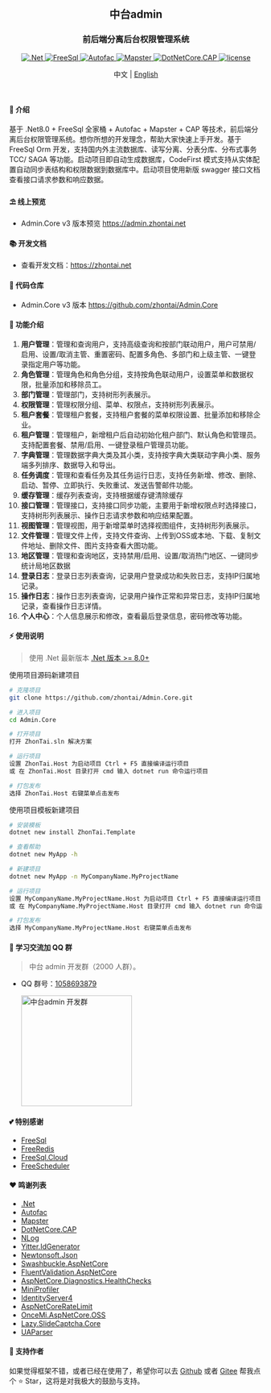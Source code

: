 ﻿<div align="center">
	<h2>中台admin</h2>
	<h3>前后端分离后台权限管理系统</h3>
	<p align="center">
		<a href="https://learn.microsoft.com/zh-cn/aspnet/core/introduction-to-aspnet-core" target="_blank">
			<img src="https://img.shields.io/badge/.Net-8.x-green" alt=".Net">
		</a>
		<a href="https://freesql.net" target="_blank">
			<img src="https://img.shields.io/nuget/v/FreeSql?label=FreeSql&color=blue" alt="FreeSql">
		</a>
		<a href="https://autofac.org" target="_blank">
		    <img src="https://img.shields.io/nuget/v/Autofac?label=Autofac&color=blueviolet" alt="Autofac">
		</a>
		<a href="https://github.com/rivenfx/Mapster-docs" target="_blank">
			<img src="https://img.shields.io/nuget/v/Mapster?label=Mapster&color=orange" alt="Mapster">
		</a>
		<a href="https://cap.dotnetcore.xyz" target="_blank">
			<img src="https://img.shields.io/nuget/v/DotNetCore.CAP?label=CAP&color=yellow" alt="DotNetCore.CAP">
		</a>
		<a href="https://github.com/zhontai/admin.ui.plus/blob/master/LICENSE" target="_blank">
			<img src="https://img.shields.io/badge/license-MIT-success" alt="license">
		</a>
	</p>
	<p align="center">
		<span>中文</span> |   
    <a href="README.en.md">English</a>
	</p>
	<p>&nbsp;</p>
</div>

#### 🌈 介绍

基于 .Net8.0 + FreeSql 全家桶 + Autofac + Mapster + CAP 等技术，前后端分离后台权限管理系统。想你所想的开发理念，帮助大家快速上手开发。基于 FreeSql Orm 开发，支持国内外主流数据库、读写分离、分表分库、分布式事务 TCC/ SAGA 等功能。启动项目即自动生成数据库，CodeFirst 模式支持从实体配置自动同步表结构和权限数据到数据库中。启动项目使用新版 swagger 接口文档查看接口请求参数和响应数据。

#### ⛱️ 线上预览

- Admin.Core v3 版本预览 <a href="https://admin.zhontai.net/login" target="_blank">https://admin.zhontai.net</a>

#### 📚 开发文档

- 查看开发文档：<a href="https://www.zhontai.net" target="_blank">https://zhontai.net</a>

#### 💒 代码仓库

- Admin.Core v3 版本 <a href="https://github.com/zhontai/Admin.Core" target="_blank">https://github.com/zhontai/Admin.Core</a>

#### 🚀 功能介绍

1. **用户管理**：管理和查询用户，支持高级查询和按部门联动用户，用户可禁用/启用、设置/取消主管、重置密码、配置多角色、多部门和上级主管、一键登录指定用户等功能。
2. **角色管理**：管理角色和角色分组，支持按角色联动用户，设置菜单和数据权限，批量添加和移除员工。
3. **部门管理**：管理部门，支持树形列表展示。
4. **权限管理**：管理权限分组、菜单、权限点，支持树形列表展示。
5. **租户套餐**：管理租户套餐，支持租户套餐的菜单权限设置、批量添加和移除企业。
6. **租户管理**：管理租户，新增租户后自动初始化租户部门、默认角色和管理员。支持配置套餐、禁用/启用、一键登录租户管理员功能。
7. **字典管理**：管理数据字典大类及其小类，支持按字典大类联动字典小类、服务端多列排序、数据导入和导出。
8. **任务调度**：管理和查看任务及其任务运行日志，支持任务新增、修改、删除、启动、暂停、立即执行、失败重试、发送告警邮件功能。
9. **缓存管理**：缓存列表查询，支持根据缓存键清除缓存
10. **接口管理**：管理接口，支持接口同步功能，主要用于新增权限点时选择接口，支持树形列表展示、操作日志请求参数和响应结果配置。
11. **视图管理**：管理视图，用于新增菜单时选择视图组件，支持树形列表展示。
12. **文件管理**：管理文件上传，支持文件查询、上传到OSS或本地、下载、复制文件地址、删除文件、图片支持查看大图功能。
13. **地区管理**：管理和查询地区，支持禁用/启用、设置/取消热门地区、一键同步统计局地区数据
14. **登录日志**：登录日志列表查询，记录用户登录成功和失败日志，支持IP归属地记录。
15. **操作日志**：操作日志列表查询，记录用户操作正常和异常日志，支持IP归属地记录，查看操作日志详情。
16. **个人中心**：个人信息展示和修改，查看最后登录信息，密码修改等功能。

#### ⚡ 使用说明

> 使用 .Net 最新版本 <a href="https://dotnet.microsoft.com/download/dotnet-core" target="_blank">.Net 版本 >= 8.0+</a>

使用项目源码新建项目

```bash
# 克隆项目
git clone https://github.com/zhontai/Admin.Core.git

# 进入项目
cd Admin.Core

# 打开项目
打开 ZhonTai.sln 解决方案

# 运行项目
设置 ZhonTai.Host 为启动项目 Ctrl + F5 直接编译运行项目
或 在 ZhonTai.Host 目录打开 cmd 输入 dotnet run 命令运行项目

# 打包发布
选择 ZhonTai.Host 右键菜单点击发布
```

使用项目模板新建项目

```bash
# 安装模板
dotnet new install ZhonTai.Template

# 查看帮助
dotnet new MyApp -h

# 新建项目
dotnet new MyApp -n MyCompanyName.MyProjectName

# 运行项目
设置 MyCompanyName.MyProjectName.Host 为启动项目 Ctrl + F5 直接编译运行项目
或 在 MyCompanyName.MyProjectName.Host 目录打开 cmd 输入 dotnet run 命令运行项目

# 打包发布
选择 MyCompanyName.MyProjectName.Host 右键菜单点击发布
```

#### 💯 学习交流加 QQ 群

> 中台 admin 开发群（2000 人群）。

- QQ 群号：<a target="_blank" href="//qm.qq.com/cgi-bin/qm/qr?k=zjVRMcdD_oxPokw7zG1kv8Ud4kPJUZAk&jump_from=webapi&authKey=smP6idH1QaIqi6NSiBck8nZuY1BokW4fpi/IGcRi6w/Xt/HTyqfqrC5WpVRsSi22">1058693879</a>

  <a target="_blank" href="//qm.qq.com/cgi-bin/qm/qr?k=zjVRMcdD_oxPokw7zG1kv8Ud4kPJUZAk&jump_from=webapi&authKey=smP6idH1QaIqi6NSiBck8nZuY1BokW4fpi/IGcRi6w/Xt/HTyqfqrC5WpVRsSi22">
  	<img src="https://zhontai.net/images/qq-group-1058693879.png" width="220" height="220" alt="中台admin 开发群" title="中台admin 开发群"/>
  </a>

#### 💕 特别感谢

- <a href="https://github.com/dotnetcore/FreeSql" target="_blank">FreeSql</a>
- <a href="https://github.com/2881099/FreeRedis" target="_blank">FreeRedis</a>
- <a href="https://github.com/2881099/FreeSql.Cloud" target="_blank">FreeSql.Cloud</a>
- <a href="https://github.com/2881099/FreeScheduler" target="_blank">FreeScheduler</a>

#### ❤️ 鸣谢列表

- <a href="https://github.com/dotnet/core" target="_blank">.Net</a>
- <a href="https://github.com/autofac/Autofac" target="_blank">Autofac</a>
- <a href="https://github.com/MapsterMapper/Mapster" target="_blank">Mapster</a>
- <a href="https://github.com/dotnetcore/CAP" target="_blank">DotNetCore.CAP</a>
- <a href="https://github.com/NLog/NLog" target="_blank">NLog</a>
- <a href="https://github.com/yitter/idgenerator" target="_blank">Yitter.IdGenerator</a>
- <a href="https://github.com/JamesNK/Newtonsoft.Json" target="_blank">Newtonsoft.Json</a>
- <a href="https://github.com/domaindrivendev/Swashbuckle.AspNetCore" target="_blank">Swashbuckle.AspNetCore</a>
- <a href="https://github.com/FluentValidation/FluentValidations" target="_blank">FluentValidation.AspNetCore</a>
- <a href="https://github.com/Xabaril/AspNetCore.Diagnostics.HealthChecks" target="_blank">AspNetCore.Diagnostics.HealthChecks</a>
- <a href="https://github.com/MiniProfiler/dotnet" target="_blank">MiniProfiler</a>
- <a href="https://github.com/IdentityServer/IdentityServer4" target="_blank">IdentityServer4</a>
- <a href="https://github.com/stefanprodan/AspNetCoreRateLimit" target="_blank">AspNetCoreRateLimit</a>
- <a href="https://github.com/oncemi/OnceMi.AspNetCore.OSS" target="_blank">OnceMi.AspNetCore.OSS</a>
- <a href="https://gitee.com/pojianbing/lazy-slide-captcha" target="_blank">Lazy.SlideCaptcha.Core</a>
- <a href="https://github.com/ua-parser/uap-csharp" target="_blank">UAParser</a>

#### 💌 支持作者

如果觉得框架不错，或者已经在使用了，希望你可以去 <a target="_blank" href="https://github.com/zhontai/admin.core">Github</a> 或者
<a target="_blank" href="https://gitee.com/zhontai/admin.core">Gitee</a> 帮我点个 ⭐ Star，这将是对我极大的鼓励与支持。
